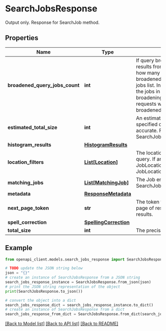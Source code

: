 # SearchJobsResponse

Output only. Response for SearchJob method.

## Properties

Name | Type | Description | Notes
------------ | ------------- | ------------- | -------------
**broadened_query_jobs_count** | **int** | If query broadening is enabled, we may append additional results from the broadened query. This number indicates how many of the jobs returned in the jobs field are from the broadened query. These results are always at the end of the jobs list. In particular, a value of 0, or if the field isn&#39;t set, all the jobs in the jobs list are from the original (without broadening) query. If this field is non-zero, subsequent requests with offset after this result set should contain all broadened results. | [optional] 
**estimated_total_size** | **int** | An estimation of the number of jobs that match the specified query. This number is not guaranteed to be accurate. For accurate results, see SearchJobsResponse.total_size. | [optional] 
**histogram_results** | [**HistogramResults**](HistogramResults.md) |  | [optional] 
**location_filters** | [**List[Location]**](Location.md) | The location filters that the service applied to the specified query. If any filters are lat-lng based, the JobLocation.location_type is JobLocation.LocationType#LOCATION_TYPE_UNSPECIFIED. | [optional] 
**matching_jobs** | [**List[MatchingJob]**](MatchingJob.md) | The Job entities that match the specified SearchJobsRequest. | [optional] 
**metadata** | [**ResponseMetadata**](ResponseMetadata.md) |  | [optional] 
**next_page_token** | **str** | The token that specifies the starting position of the next page of results. This field is empty if there are no more results. | [optional] 
**spell_correction** | [**SpellingCorrection**](SpellingCorrection.md) |  | [optional] 
**total_size** | **int** | The precise result count with limit 100,000. | [optional] 

## Example

```python
from openapi_client.models.search_jobs_response import SearchJobsResponse

# TODO update the JSON string below
json = "{}"
# create an instance of SearchJobsResponse from a JSON string
search_jobs_response_instance = SearchJobsResponse.from_json(json)
# print the JSON string representation of the object
print(SearchJobsResponse.to_json())

# convert the object into a dict
search_jobs_response_dict = search_jobs_response_instance.to_dict()
# create an instance of SearchJobsResponse from a dict
search_jobs_response_from_dict = SearchJobsResponse.from_dict(search_jobs_response_dict)
```
[[Back to Model list]](../README.md#documentation-for-models) [[Back to API list]](../README.md#documentation-for-api-endpoints) [[Back to README]](../README.md)



